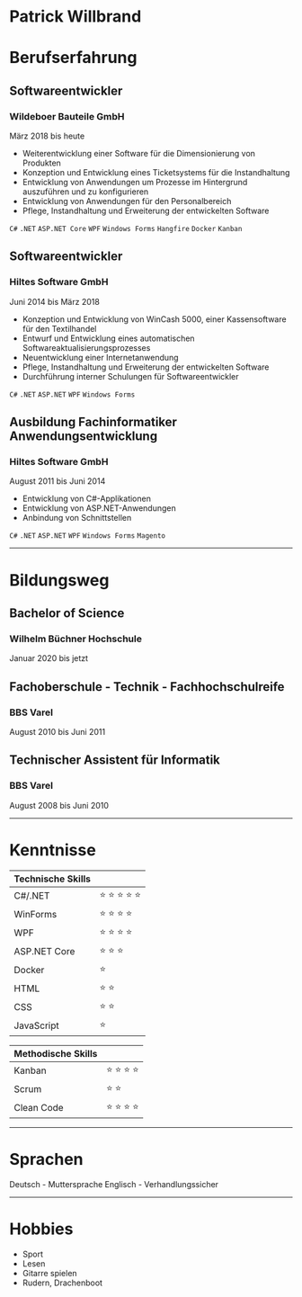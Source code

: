 # Patrick Willbrand

# Berufserfahrung

## Softwareentwickler
### Wildeboer Bauteile GmbH
März 2018 bis heute

* Weiterentwicklung einer Software für die Dimensionierung von Produkten
* Konzeption und Entwicklung eines Ticketsystems für die Instandhaltung
* Entwicklung von Anwendungen um Prozesse im Hintergrund auszuführen und zu konfigurieren
* Entwicklung von Anwendungen für den Personalbereich
* Pflege, Instandhaltung und Erweiterung der entwickelten Software

`C#` `.NET` `ASP.NET Core` `WPF` `Windows Forms` `Hangfire` `Docker` `Kanban`

## Softwareentwickler
### Hiltes Software GmbH
Juni 2014 bis März 2018

* Konzeption und Entwicklung von WinCash 5000, einer Kassensoftware für den Textilhandel
* Entwurf und Entwicklung eines automatischen Softwareaktualisierungsprozesses
* Neuentwicklung einer Internetanwendung
* Pflege, Instandhaltung und Erweiterung der entwickelten Software
* Durchführung interner Schulungen für Softwareentwickler

`C#` `.NET` `ASP.NET` `WPF` `Windows Forms`

## Ausbildung Fachinformatiker Anwendungsentwicklung
### Hiltes Software GmbH
August 2011 bis Juni 2014

* Entwicklung von C#-Applikationen
* Entwicklung von ASP.NET-Anwendungen
* Anbindung von Schnittstellen

`C#` `.NET` `ASP.NET` `WPF` `Windows Forms` `Magento`

* * *

# Bildungsweg

## Bachelor of Science
### Wilhelm Büchner Hochschule
Januar 2020 bis jetzt

## Fachoberschule - Technik - Fachhochschulreife
### BBS Varel
August 2010 bis Juni 2011

## Technischer Assistent für Informatik
### BBS Varel
August 2008 bis Juni 2010

* * *

# Kenntnisse

| Technische Skills         |                                    |
|:--------------------------|:-----------------------------------|
| C#/.NET                   | :star: :star: :star: :star: :star: |
| WinForms                  |        :star: :star: :star: :star: |
| WPF                       |        :star: :star: :star: :star: |
| ASP.NET Core              |               :star: :star: :star: |
| Docker                    |                             :star: |
| HTML                      |                      :star: :star: |
| CSS                       |                      :star: :star: |
| JavaScript                |                             :star: |

| Methodische Skills        |                                     |
|:--------------------------|:-----------------------------------|
| Kanban                    |        :star: :star: :star: :star: |
| Scrum                     |                      :star: :star: |
| Clean Code                |        :star: :star: :star: :star: |


* * *

# Sprachen

Deutsch - Muttersprache
Englisch - Verhandlungssicher

* * *

# Hobbies

* Sport
* Lesen
* Gitarre spielen
* Rudern, Drachenboot
